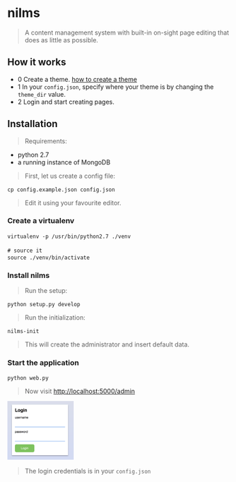 # nilms
> A content management system with built-in on-sight page editing
> that does as little as possible.

## How it works
* 0 Create a theme. [how to create a theme](HOW_TO_CREATE_A_THEME.md)
* 1 In your `config.json`, specify where your theme is by changing the `theme_dir` value.
* 2 Login and start creating pages.

## Installation
> Requirements:

* python 2.7
* a running instance of MongoDB

> First, let us create a config file:

    cp config.example.json config.json

> Edit it using your favourite editor.

### Create a virtualenv

    virtualenv -p /usr/bin/python2.7 ./venv
    
    # source it
    source ./venv/bin/activate

### Install nilms
> Run the setup:

    python setup.py develop

> Run the initialization:

    nilms-init

> This will create the administrator and insert default data.

### Start the application

    python web.py

> Now visit [http://localhost:5000/admin](http://localhost:5000/admin)  
<img src='screenshots/login.png' width='150px'/>  

> The login credentials is in your `config.json`
